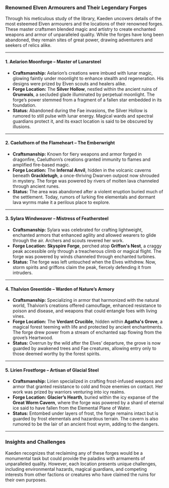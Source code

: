 ### Renowned Elven Armourers and Their Legendary Forges

Through his meticulous study of the library, Kaeden uncovers details of the most esteemed Elven armourers and the locations of their renowned forges. These master craftsmen blended magic and artistry to create enchanted weapons and armor of unparalleled quality. While the forges have long been abandoned, they remain sites of great power, drawing adventurers and seekers of relics alike.

---

#### **1. Aelarion Moonforge** – Master of Lunarsteel

- **Craftsmanship:** Aelarion’s creations were imbued with lunar magic, glowing faintly under moonlight to enhance stealth and regeneration. His designs were prized by Elven scouts and healers alike.
- **Forge Location:** The **Silver Hollow**, nestled within the ancient ruins of **Grunwals**, a secluded glade illuminated by perpetual moonlight. The forge’s power stemmed from a fragment of a fallen star embedded in its foundation.
- **Status:** Abandoned during the Fae invasions, the Silver Hollow is rumored to still pulse with lunar energy. Magical wards and spectral guardians protect it, and its exact location is said to be obscured by illusions.

---

#### **2. Caeluthorn of the Flameheart** – The Emberwright

- **Craftsmanship:** Known for fiery weapons and armor forged in dragonfire, Caeluthorn’s creations granted immunity to flames and amplified fire-based magic.
- **Forge Location:** The **Infernal Anvil**, hidden in the volcanic caverns beneath **Grackletugh**, a once-thriving Dwarven outpost now shrouded in mystery. The forge was powered by rivers of molten lava channeled through ancient runes.
- **Status:** The area was abandoned after a violent eruption buried much of the settlement. Today, rumors of lurking fire elementals and dormant lava wyrms make it a perilous place to explore.

---

#### **3. Sylara Windweaver** – Mistress of Feathersteel

- **Craftsmanship:** Sylara was celebrated for crafting lightweight, enchanted armors that enhanced agility and allowed wearers to glide through the air. Archers and scouts revered her work.
- **Forge Location:** **Skyspire Forge**, perched atop **Griffon's Nest**, a craggy peak accessible only through a treacherous climb or magical flight. The forge was powered by winds channeled through enchanted turbines.
- **Status:** The forge was left untouched when the Elves withdrew. Now, storm spirits and griffons claim the peak, fiercely defending it from intruders.

---

#### **4. Thalvion Greentide** – Warden of Nature’s Armory

- **Craftsmanship:** Specializing in armor that harmonized with the natural world, Thalvion’s creations offered camouflage, enhanced resistance to poison and disease, and weapons that could entangle foes with living vines.
- **Forge Location:** The **Verdant Crucible**, hidden within **Agatha's Grove**, a magical forest teeming with life and protected by ancient enchantments. The forge drew power from a stream of enchanted sap flowing from the grove’s Heartwood.
- **Status:** Overrun by the wild after the Elves’ departure, the grove is now guarded by awakened trees and Fae creatures, allowing entry only to those deemed worthy by the forest spirits.

---

#### **5. Lirien Frostforge** – Artisan of Glacial Steel

- **Craftsmanship:** Lirien specialized in crafting frost-infused weapons and armor that granted resistance to cold and froze enemies on contact. Her work was prized by warriors venturing into icy realms.
- **Forge Location:** **Glacier’s Hearth**, buried within the icy expanse of the **Great Worm Cavern**, where the forge was powered by a shard of eternal ice said to have fallen from the Elemental Plane of Water.
- **Status:** Entombed under layers of frost, the forge remains intact but is guarded by frost elementals and hazardous terrain. The cavern is also rumored to be the lair of an ancient frost wyrm, adding to the dangers.

---

### Insights and Challenges

Kaeden recognizes that reclaiming any of these forges would be a monumental task but could provide the paladins with armaments of unparalleled quality. However, each location presents unique challenges, including environmental hazards, magical guardians, and competing interests from other factions or creatures who have claimed the ruins for their own purposes.